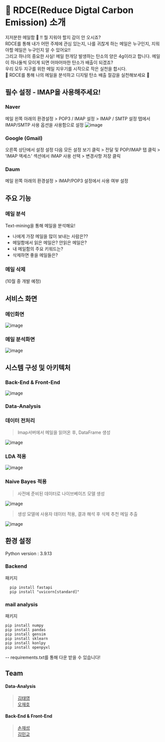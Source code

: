 # 🌳 RDCE(Reduce Digtal Carbon Emission) 소개 
지저분한 메일함 📨 !! 뭘 지워야 할지 감이 안 오시죠?  
RDCE를 통해 내가 어떤 주제에 관심 있는지, 나를 귀찮게 하는 메일은 누구인지, 지워야할 메일은 누구인지 알 수 있어요!!  
그리고 하나의 중요한 사실! 메일 한개당 발생하는 탄소의 양은 4g이라고 합니다. 메일이 하나둘씩 모이게 되면 어마어마한 탄소가 배출이 되겠죠?  
우리 모두 지구를 위한 메일 지우기를 시작으로 작은 실천을 합시다.  
🌳 RDCE를 통해 나의 메일을 분석하고 디지털 탄소 배출 절감을 실천해보세요 🌳 

## 필수 설정 - IMAP을 사용해주세요!

### Naver 
메일 왼쪽 아래의 환경설정 > POP3 / IMAP 설정 > IMAP / SMTP 설정 탭에서 IMAP/SMTP 사용 옵션을 사용함으로 설정 
![image](https://user-images.githubusercontent.com/71928522/189707903-733f1250-fde3-420f-816d-9a567a146250.png)

### Google (Gmail)
오른쪽 상단에서 설정 설정 다음 모든 설정 보기 클릭 > 전달 및 POP/IMAP 탭 클릭 > 'IMAP 액세스' 섹션에서 IMAP 사용 선택 > 변경사항 저장 클릭 

### Daum
메일 왼쪽 아래의 환경설정 > IMAP/POP3 설정에서 사용 여부 설정

## 주요 기능
### 메일 분석
Text-mining을 통해 메일을 분석해요!  
+ 나에게 가장 메일을 많이 보내는 사람은??  
+ 메일함에서 읽은 메일은? 안읽은 메일은? 
+ 내 메일함의 주요 키워드는?
+ 삭제하면 좋을 메일들은?  
### 메일 삭제
(10월 중 개발 예정)
  
## 서비스 화면
### 메인화면
![image](https://user-images.githubusercontent.com/71928522/190339721-c635c2aa-d5fa-4f29-9d0a-79b3b7ed2389.png)  
  
### 메일 분석화면
![image](https://user-images.githubusercontent.com/71928522/190339769-58c62810-a669-4b4a-a4d3-3507f7189c66.png)




## 시스템 구성 및 아키텍처
### Back-End & Front-End
![image](https://user-images.githubusercontent.com/71928522/189708430-c80fc4c0-7318-4f8c-baf9-f3963c5e67c4.png)

### Data-Analysis

### 데이터 전처리
>Imap서버에서 메일을 읽어온 후, DataFrame 생성 

![image](https://user-images.githubusercontent.com/71928522/190174833-44b99059-cba9-4650-8d32-fc3de91f96e2.png)

### LDA 적용
![image](https://user-images.githubusercontent.com/71928522/190174870-089e2a38-3181-49ae-a9c2-c3b13b93ba37.png)


### Naive Bayes 적용
> 사전에 준비된 데이터로 나이브베이즈 모델 생성

![image](https://user-images.githubusercontent.com/71928522/190174680-fab2601a-8a69-4857-ab54-f0c7483aae41.png)  


> 생성 모델에 사용자 데이터 적용, 결과 해석 후 삭제 추천 메일 추출

![image](https://user-images.githubusercontent.com/71928522/190174121-d38eb1d9-52c8-4e48-a702-c6147896d311.png)  

## 환경 설정
Python version : 3.9.13  

### Backend
패키지
```
  pip install fastapi
  pip install "uvicorn[standard]"
  ```
  
### mail analysis
패키지
```
pip install numpy
pip install pandas
pip install gensim
pip install sklearn
pip install konlpy
pip install openpyxl 
```
-- requirements.txt를 통해 다운 받을 수 있습니다!

## Team

#### Data-Analysis
> [김태영](https://github.com/kty4119)  
> [오재호](https://github.com/roaker)
#### Back-End & Front-End
> [손재성](https://github.com/noseaj)  
> [김민교](https://github.com/minkyokyo)
